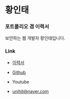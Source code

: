 # 황인태
### 포트폴리오 겸 이력서
보안하는 웹 개발자 황인태입니다.

### Link

* [이력서](https://github.com/unihit/Portfolio-Resume/blob/master/Resume_kr.md)

* [Github](https://github.com/unihit)

* Youtube

* unihit@naver.com   



